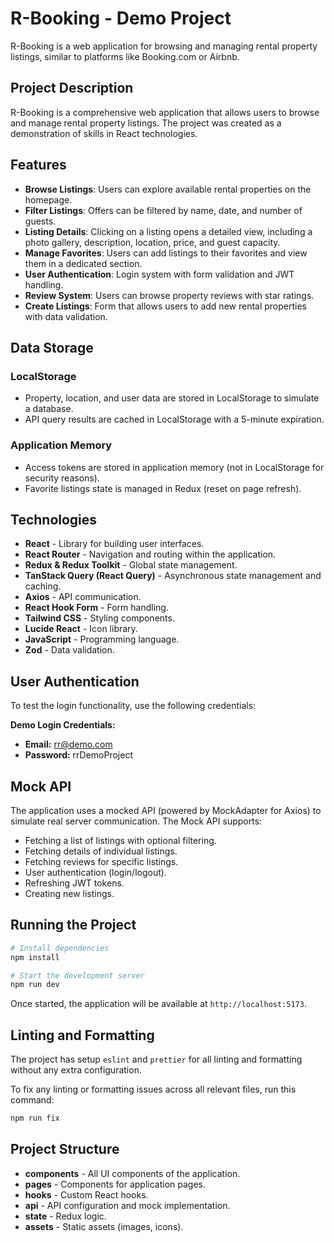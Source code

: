 # R-Booking - Demo Project

R-Booking is a web application for browsing and managing rental property listings, similar to platforms like Booking.com or Airbnb.

## Project Description

R-Booking is a comprehensive web application that allows users to browse and manage rental property listings. The project was created as a demonstration of skills in React technologies.

## Features

- **Browse Listings**: Users can explore available rental properties on the homepage.
- **Filter Listings**: Offers can be filtered by name, date, and number of guests.
- **Listing Details**: Clicking on a listing opens a detailed view, including a photo gallery, description, location, price, and guest capacity.
- **Manage Favorites**: Users can add listings to their favorites and view them in a dedicated section.
- **User Authentication**: Login system with form validation and JWT handling.
- **Review System**: Users can browse property reviews with star ratings.
- **Create Listings**: Form that allows users to add new rental properties with data validation.

## Data Storage

### LocalStorage

- Property, location, and user data are stored in LocalStorage to simulate a database.
- API query results are cached in LocalStorage with a 5-minute expiration.

### Application Memory

- Access tokens are stored in application memory (not in LocalStorage for security reasons).
- Favorite listings state is managed in Redux (reset on page refresh).

## Technologies

- **React** - Library for building user interfaces.
- **React Router** - Navigation and routing within the application.
- **Redux & Redux Toolkit** - Global state management.
- **TanStack Query (React Query)** - Asynchronous state management and caching.
- **Axios** - API communication.
- **React Hook Form** - Form handling.
- **Tailwind CSS** - Styling components.
- **Lucide React** - Icon library.
- **JavaScript** - Programming language.
- **Zod** - Data validation.

## User Authentication

To test the login functionality, use the following credentials:

**Demo Login Credentials:**

- **Email:** rr@demo.com
- **Password:** rrDemoProject

## Mock API

The application uses a mocked API (powered by MockAdapter for Axios) to simulate real server communication. The Mock API supports:

- Fetching a list of listings with optional filtering.
- Fetching details of individual listings.
- Fetching reviews for specific listings.
- User authentication (login/logout).
- Refreshing JWT tokens.
- Creating new listings.

## Running the Project

```sh
# Install dependencies
npm install

# Start the development server
npm run dev
```

Once started, the application will be available at `http://localhost:5173`.

## Linting and Formatting

The project has setup `eslint` and `prettier` for all linting and formatting without any extra configuration.

To fix any linting or formatting issues across all relevant files, run this command:

```sh
npm run fix
```

## Project Structure

- **components** - All UI components of the application.
- **pages** - Components for application pages.
- **hooks** - Custom React hooks.
- **api** - API configuration and mock implementation.
- **state** - Redux logic.
- **assets** - Static assets (images, icons).
